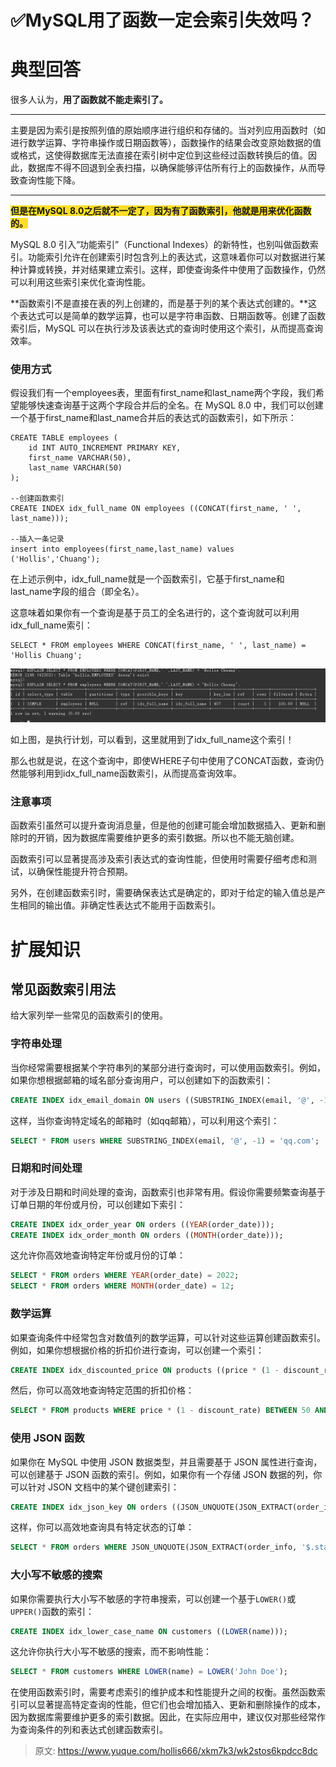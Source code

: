 # ✅MySQL用了函数一定会索引失效吗？

# 典型回答


很多人认为，**用了函数就不能走索引了。**

****

主要是因为索引是按照列值的原始顺序进行组织和存储的。当对列应用函数时（如进行数学运算、字符串操作或日期函数等），函数操作的结果会改变原始数据的值或格式，这使得数据库无法直接在索引树中定位到这些经过函数转换后的值。因此，数据库不得不回退到全表扫描，以确保能够评估所有行上的函数操作，从而导致查询性能下降。

****

**<font style="background-color:#FBDE28;">但是在MySQL 8.0之后就不一定了，因为有了函数索引，他就是用来优化函数的。</font>**



MySQL 8.0 引入“功能索引”（Functional Indexes）的新特性，也别叫做函数索引。功能索引允许在创建索引时包含列上的表达式，这意味着你可以对数据进行某种计算或转换，并对结果建立索引。这样，即使查询条件中使用了函数操作，仍然可以利用这些索引来优化查询性能。



**函数索引不是直接在表的列上创建的，而是基于列的某个表达式创建的。**这个表达式可以是简单的数学运算，也可以是字符串函数、日期函数等。创建了函数索引后，MySQL 可以在执行涉及该表达式的查询时使用这个索引，从而提高查询效率。



### 使用方式


假设我们有一个employees表，里面有first_name和last_name两个字段，我们希望能够快速查询基于这两个字段合并后的全名。在 MySQL 8.0 中，我们可以创建一个基于first_name和last_name合并后的表达式的函数索引，如下所示：



```plain
CREATE TABLE employees (
    id INT AUTO_INCREMENT PRIMARY KEY,
    first_name VARCHAR(50),
    last_name VARCHAR(50)
);

--创建函数索引
CREATE INDEX idx_full_name ON employees ((CONCAT(first_name, ' ', last_name)));

--插入一条记录
insert into employees(first_name,last_name) values ('Hollis','Chuang');
```



在上述示例中，idx_full_name就是一个函数索引，它基于first_name和last_name字段的组合（即全名）。



这意味着如果你有一个查询是基于员工的全名进行的，这个查询就可以利用idx_full_name索引：



```plain
SELECT * FROM employees WHERE CONCAT(first_name, ' ', last_name) = 'Hollis Chuang';
```



![1711774432866-6fb0ec38-023f-4cc2-a22e-a9f6d0a7c174.png](./img/C1P-y2-ehYYzf8-M/1711774432866-6fb0ec38-023f-4cc2-a22e-a9f6d0a7c174-353438.png)



如上图，是执行计划，可以看到，这里就用到了idx_full_name这个索引！



那么也就是说，在这个查询中，即使WHERE子句中使用了CONCAT函数，查询仍然能够利用到idx_full_name函数索引，从而提高查询效率。



### 注意事项
<font style="color:rgb(13, 13, 13);"></font>

函数索引虽然可以提升查询消息量，但是他的创建可能会增加数据插入、更新和删除时的开销，因为数据库需要维护更多的索引数据。所以也不能无脑创建。



函数索引可以显著提高涉及索引表达式的查询性能，但使用时需要仔细考虑和测试，以确保性能提升符合预期。



另外，在创建函数索引时，需要确保表达式是确定的，即对于给定的输入值总是产生相同的输出值。非确定性表达式不能用于函数索引。



# 扩展知识


## 常见函数索引用法


给大家列举一些常见的函数索引的使用。

### 字符串处理


当你经常需要根据某个字符串列的某部分进行查询时，可以使用函数索引。例如，如果你想根据邮箱的域名部分查询用户，可以创建如下的函数索引：



```sql
CREATE INDEX idx_email_domain ON users ((SUBSTRING_INDEX(email, '@', -1)));
```



这样，当你查询特定域名的邮箱时（如qq邮箱），可以利用这个索引：



```sql
SELECT * FROM users WHERE SUBSTRING_INDEX(email, '@', -1) = 'qq.com';
```



### 日期和时间处理


对于涉及日期和时间处理的查询，函数索引也非常有用。假设你需要频繁查询基于订单日期的年份或月份，可以创建如下索引：



```sql
CREATE INDEX idx_order_year ON orders ((YEAR(order_date)));
CREATE INDEX idx_order_month ON orders ((MONTH(order_date)));
```



这允许你高效地查询特定年份或月份的订单：



```sql
SELECT * FROM orders WHERE YEAR(order_date) = 2022;
SELECT * FROM orders WHERE MONTH(order_date) = 12;
```



### 数学运算


如果查询条件中经常包含对数值列的数学运算，可以针对这些运算创建函数索引。例如，如果你想根据价格的折扣价进行查询，可以创建一个索引：



```sql
CREATE INDEX idx_discounted_price ON products ((price * (1 - discount_rate)));
```



然后，你可以高效地查询特定范围的折扣价格：



```sql
SELECT * FROM products WHERE price * (1 - discount_rate) BETWEEN 50 AND 100;
```



### 使用 JSON 函数


如果你在 MySQL 中使用 JSON 数据类型，并且需要基于 JSON 属性进行查询，可以创建基于 JSON 函数的索引。例如，如果你有一个存储 JSON 数据的列，你可以针对 JSON 文档中的某个键创建索引：



```sql
CREATE INDEX idx_json_key ON orders ((JSON_UNQUOTE(JSON_EXTRACT(order_info, '$.status'))));
```



这样，你可以高效地查询具有特定状态的订单：



```sql
SELECT * FROM orders WHERE JSON_UNQUOTE(JSON_EXTRACT(order_info, '$.status')) = 'shipped';
```



### 大小写不敏感的搜索


如果你需要执行大小写不敏感的字符串搜索，可以创建一个基于`LOWER()`或`UPPER()`函数的索引：



```sql
CREATE INDEX idx_lower_case_name ON customers ((LOWER(name)));
```



这允许你执行大小写不敏感的搜索，而不影响性能：



```sql
SELECT * FROM customers WHERE LOWER(name) = LOWER('John Doe');
```



在使用函数索引时，需要考虑索引的维护成本和性能提升之间的权衡。虽然函数索引可以显著提高特定查询的性能，但它们也会增加插入、更新和删除操作的成本，因为数据库需要维护更多的索引数据。因此，在实际应用中，建议仅对那些经常作为查询条件的列和表达式创建函数索引。



> 原文: <https://www.yuque.com/hollis666/xkm7k3/wk2stos6kpdcc8dc>